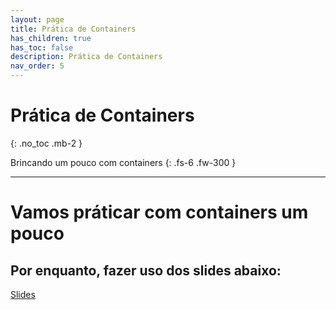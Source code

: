 ```yaml
---
layout: page
title: Prática de Containers
has_children: true
has_toc: false
description: Prática de Containers
nav_order: 5
---
```


# Prática de Containers
{: .no_toc .mb-2 }

Brincando um pouco com containers
{: .fs-6 .fw-300 }

---

# Vamos práticar com containers um pouco

## Por enquanto, fazer uso dos slides abaixo:

[Slides](https://docs.google.com/presentation/d/1ZKOCTtnZ_p-lgFUx5yILSJDpMWkPFwY4L26ZXg5eisA/edit)
